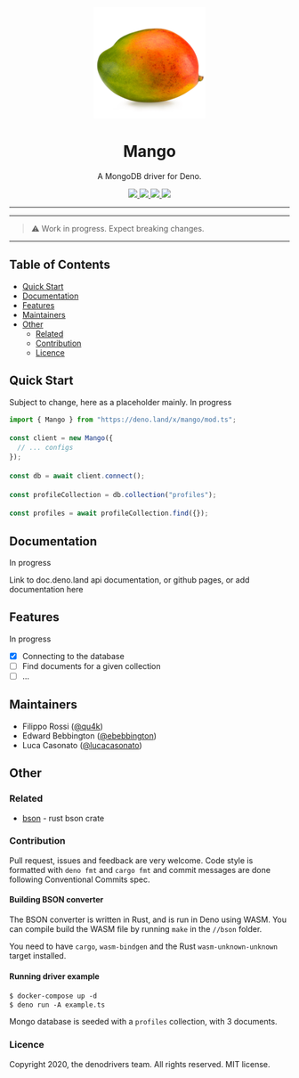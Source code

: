 <p align="center">
  <img height="200" src="assets/mango.png" alt="Mango Logo">
  <h1 align="center">Mango</h1>
</p>
<p align="center">A MongoDB driver for Deno.</p>
<p align="center">
  <a href="https://github.com/denodrivers/mango/releases">
    <img src="https://img.shields.io/github/release/denodrivers/mango.svg?color=bright_green&label=Tags">
  </a>
  <a href="https://github.com/denodrivers/mango/actions">
    <img src="https://img.shields.io/github/workflow/status/denodrivers/mango/master?label=CI Status">
  </a>
  <a href="https://discord.gg/r5WZ485">
    <img src="https://img.shields.io/badge/chat-on%20discord-blue">
  </a>
  <a href="https://github.com/denodrivers/mango/blob/master/LICENSE">
    <img src="https://img.shields.io/github/license/denodrivers/mango">
  </a>
</p>

---

---

> ⚠️ Work in progress. Expect breaking changes.

---

## Table of Contents

- [Quick Start](#quick-start)
- [Documentation](#documentation)
- [Features](#features)
- [Maintainers](#maintainers)
- [Other](#other)
  - [Related](#related)
  - [Contribution](#contribution)
  - [Licence](#licence)

## Quick Start

Subject to change, here as a placeholder mainly. In progress

```typescript
import { Mango } from "https://deno.land/x/mango/mod.ts";

const client = new Mango({
  // ... configs
});

const db = await client.connect();

const profileCollection = db.collection("profiles");

const profiles = await profileCollection.find({});
```

## Documentation

In progress

Link to doc.deno.land api documentation, or github pages, or add documentation here

## Features

In progress

- [x] Connecting to the database
- [ ] Find documents for a given collection
- [ ] ...

## Maintainers

- Filippo Rossi ([@qu4k](https://github.com/qu4k))
- Edward Bebbington ([@ebebbington](https://github.com/ebebbington))
- Luca Casonato ([@lucacasonato](https://github.com/lucacasonato))

## Other

### Related

- [bson](https://github.com/mongodb/bson-rust) - rust bson crate

### Contribution

Pull request, issues and feedback are very welcome. Code style is formatted with `deno fmt` and `cargo fmt` and commit messages are done following Conventional Commits spec.

#### Building BSON converter

The BSON converter is written in Rust, and is run in Deno using WASM. You can compile build the WASM file by running `make` in the `//bson` folder.

You need to have `cargo`, `wasm-bindgen` and the Rust `wasm-unknown-unknown` target installed.

#### Running driver example

```shell
$ docker-compose up -d
$ deno run -A example.ts
```

Mongo database is seeded with a `profiles` collection, with 3 documents.

### Licence

Copyright 2020, the denodrivers team. All rights reserved. MIT license.

